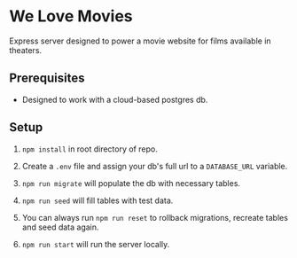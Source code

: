 # We Love Movies

Express server designed to power a movie website for films available in theaters.

## Prerequisites

- Designed to work with a cloud-based postgres db.

## Setup

1. `npm install` in root directory of repo.

1. Create a `.env` file and assign your db's full url to a `DATABASE_URL` variable.

1. `npm run migrate` will populate the db with necessary tables.

1. `npm run seed` will fill tables with test data.

1. You can always run `npm run reset` to rollback migrations, recreate tables and seed data again.

1. `npm run start` will run the server locally.
